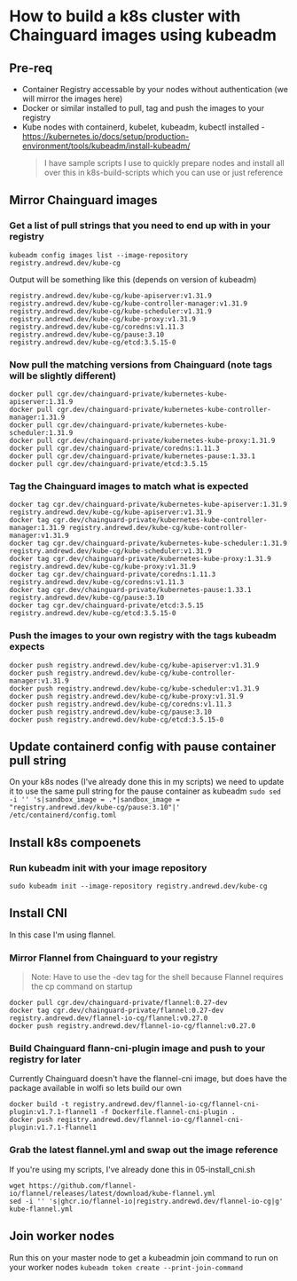# How to build a k8s cluster with Chainguard images using kubeadm

## Pre-req

* Container Registry accessable by your nodes without authentication (we will mirror the images here)
* Docker or similar installed to pull, tag and push the images to your registry
* Kube nodes with containerd, kubelet, kubeadm, kubectl installed - https://kubernetes.io/docs/setup/production-environment/tools/kubeadm/install-kubeadm/
  > I have sample scripts I use to quickly prepare nodes and install all over this in k8s-build-scripts which you can use or just reference

## Mirror Chainguard images

### Get a list of pull strings that you need to end up with in your registry

`kubeadm config images list --image-repository registry.andrewd.dev/kube-cg`

Output will be something like this (depends on version of kubeadm)
```
registry.andrewd.dev/kube-cg/kube-apiserver:v1.31.9
registry.andrewd.dev/kube-cg/kube-controller-manager:v1.31.9
registry.andrewd.dev/kube-cg/kube-scheduler:v1.31.9
registry.andrewd.dev/kube-cg/kube-proxy:v1.31.9
registry.andrewd.dev/kube-cg/coredns:v1.11.3
registry.andrewd.dev/kube-cg/pause:3.10
registry.andrewd.dev/kube-cg/etcd:3.5.15-0
```

### Now pull the matching versions from Chainguard (note tags will be slightly different)
```
docker pull cgr.dev/chainguard-private/kubernetes-kube-apiserver:1.31.9
docker pull cgr.dev/chainguard-private/kubernetes-kube-controller-manager:1.31.9
docker pull cgr.dev/chainguard-private/kubernetes-kube-scheduler:1.31.9
docker pull cgr.dev/chainguard-private/kubernetes-kube-proxy:1.31.9
docker pull cgr.dev/chainguard-private/coredns:1.11.3
docker pull cgr.dev/chainguard-private/kubernetes-pause:1.33.1
docker pull cgr.dev/chainguard-private/etcd:3.5.15
```

### Tag the Chainguard images to match what is expected
```
docker tag cgr.dev/chainguard-private/kubernetes-kube-apiserver:1.31.9 registry.andrewd.dev/kube-cg/kube-apiserver:v1.31.9
docker tag cgr.dev/chainguard-private/kubernetes-kube-controller-manager:1.31.9 registry.andrewd.dev/kube-cg/kube-controller-manager:v1.31.9
docker tag cgr.dev/chainguard-private/kubernetes-kube-scheduler:1.31.9 registry.andrewd.dev/kube-cg/kube-scheduler:v1.31.9
docker tag cgr.dev/chainguard-private/kubernetes-kube-proxy:1.31.9 registry.andrewd.dev/kube-cg/kube-proxy:v1.31.9
docker tag cgr.dev/chainguard-private/coredns:1.11.3 registry.andrewd.dev/kube-cg/coredns:v1.11.3
docker tag cgr.dev/chainguard-private/kubernetes-pause:1.33.1 registry.andrewd.dev/kube-cg/pause:3.10
docker tag cgr.dev/chainguard-private/etcd:3.5.15 registry.andrewd.dev/kube-cg/etcd:3.5.15-0
```

### Push the images to your own registry with the tags kubeadm expects
```
docker push registry.andrewd.dev/kube-cg/kube-apiserver:v1.31.9
docker push registry.andrewd.dev/kube-cg/kube-controller-manager:v1.31.9
docker push registry.andrewd.dev/kube-cg/kube-scheduler:v1.31.9
docker push registry.andrewd.dev/kube-cg/kube-proxy:v1.31.9
docker push registry.andrewd.dev/kube-cg/coredns:v1.11.3
docker push registry.andrewd.dev/kube-cg/pause:3.10
docker push registry.andrewd.dev/kube-cg/etcd:3.5.15-0
```

## Update containerd config with pause container pull string
On your k8s nodes (I've already done this in my scripts) we need to update it to use the same pull string for the pause container as kubeadm
`sudo sed -i '' 's|sandbox_image = .*|sandbox_image = "registry.andrewd.dev/kube-cg/pause:3.10"|' /etc/containerd/config.toml`

## Install k8s compoenets 

### Run kubeadm init with your image repository
`sudo kubeadm init --image-repository registry.andrewd.dev/kube-cg`

## Install CNI
In this case I'm using flannel.

### Mirror Flannel from Chainguard to your registry

> Note: Have to use the -dev tag for the shell because Flannel requires the cp command on startup

```
docker pull cgr.dev/chainguard-private/flannel:0.27-dev
docker tag cgr.dev/chainguard-private/flannel:0.27-dev registry.andrewd.dev/flannel-io-cg/flannel:v0.27.0
docker push registry.andrewd.dev/flannel-io-cg/flannel:v0.27.0
```

### Build Chainguard flann-cni-plugin image and push to your registry for later
Currently Chainguard doesn't have the flannel-cni image, but does have the package available in wolfi so lets build our own

```
docker build -t registry.andrewd.dev/flannel-io-cg/flannel-cni-plugin:v1.7.1-flannel1 -f Dockerfile.flannel-cni-plugin .
docker push registry.andrewd.dev/flannel-io-cg/flannel-cni-plugin:v1.7.1-flannel1
```

### Grab the latest flannel.yml and swap out the image reference
If you're using my scripts, I've already done this in 05-install_cni.sh
```
wget https://github.com/flannel-io/flannel/releases/latest/download/kube-flannel.yml
sed -i '' 's|ghcr.io/flannel-io|registry.andrewd.dev/flannel-io-cg|g' kube-flannel.yml
```

## Join worker nodes
Run this on your master node to get a kubeadmin join command to run on your worker nodes
`kubeadm token create --print-join-command`